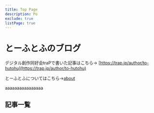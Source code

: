 ```yaml
---
title: Top Page
description: Po
exclude: true
listPage: true
---
```


# とーふとふのブログ
デジタル創作同好会traPで書いた記事はこちら→ [https://trap.jp/author/to-hutohu](https://trap.jp/author/to-hutohu)

とーふとふについてはこちら→[about](/about/)

aaaaaaaaaaaaaaaa
## 記事一覧
<Articles :pages="this.$site.pages"/>

